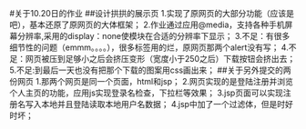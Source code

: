 #关于10.20日的作业
##设计拱拱的展示页
    1.实现了原网页的大部分功能（应该是吧），基本还原了原网页的大体框架；
    2.作业通过应用@media，支持各种手机屏幕分辨率,采用的display：none使模块在合适的分辨率下显示；
    3.不足：有很多细节性的问题（emmm。。。。），很多标签用的烂，原网页那两个alert没有写；
    4.不足：网页被压到足够小之后会挤压变形（宽度小于250之后）下载按钮会挤出去；
    5.不足:到最后一天也没有把那个下载的图案用css画出来；
##关于另外提交的两份网页
    1.那两个网页是同一个页面，html和jsp；
    2.网页实现的是登陆注册并浏览个人主页的功能，应用js实现登录名检查，下拉栏等效果；
    3.jsp页面可以实现注册名写入本地并且登陆读取本地用户名数据；
    4.jsp中加了一个过滤体，但是时好时坏；